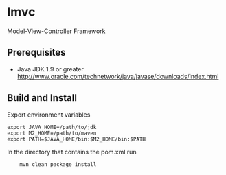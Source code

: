 # lmvc
Model-View-Controller Framework

Prerequisites
-------------
* Java JDK 1.9 or greater
http://www.oracle.com/technetwork/java/javase/downloads/index.html

Build and Install
------
Export environment variables

    export JAVA_HOME=/path/to/jdk
    export M2_HOME=/path/to/maven
    export PATH=$JAVA_HOME/bin:$M2_HOME/bin:$PATH

In the directory that contains the pom.xml run

        mvn clean package install
